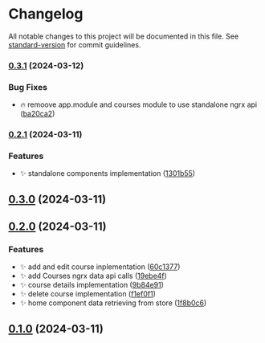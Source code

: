 # Changelog

All notable changes to this project will be documented in this file. See [standard-version](https://github.com/conventional-changelog/standard-version) for commit guidelines.

### [0.3.1](https://github.com/iamandersonp/ngrx-course/compare/v0.3.0...v0.3.1) (2024-03-12)


### Bug Fixes

* :fire: remoove app.module and courses module to use standalone ngrx api ([ba20ca2](https://github.com/iamandersonp/ngrx-course/commits/ba20ca20fabb201a02b3b52b8f612feb51612a1f))

### [0.2.1](https://github.com/iamandersonp/ngrx-course/compare/v0.1.1...v0.2.1) (2024-03-11)


### Features

* :sparkles: standalone components implementation ([1301b55](https://github.com/iamandersonp/ngrx-course/commits/1301b55768e8569a375243eb3ac9fe38bb74433c))

## [0.3.0](https://github.com/iamandersonp/ngrx-course/compare/v0.2.0...v0.3.0) (2024-03-11)

## [0.2.0](https://github.com/iamandersonp/ngrx-course/compare/v0.1.0...v0.2.0) (2024-03-11)


### Features

* :sparkles: add and edit course inplementation ([60c1377](https://github.com/iamandersonp/ngrx-course/commits/60c1377b73ebb136d50cb613c172e1635b42bd84))
* :sparkles: add Courses ngrx data api calls ([19ebe4f](https://github.com/iamandersonp/ngrx-course/commits/19ebe4f1df988aee2c7af30a3d0abb3536259d9c))
* :sparkles: course details implementation ([9b84e91](https://github.com/iamandersonp/ngrx-course/commits/9b84e91dd6763dbe52662811f7e233cccf8f59fa))
* :sparkles: delete course implementation ([f1ef0f1](https://github.com/iamandersonp/ngrx-course/commits/f1ef0f1f2d14052b830c473a0d0527d0cb38dc7e))
* :sparkles: home component data retrieving from store ([1f8b0c6](https://github.com/iamandersonp/ngrx-course/commits/1f8b0c656b527cc013664ca1a22bcddc4a75e537))

## [0.1.0](https://github.com/iamandersonp/ngrx-course/compare/v0.0.3...v0.1.0) (2024-03-11)
